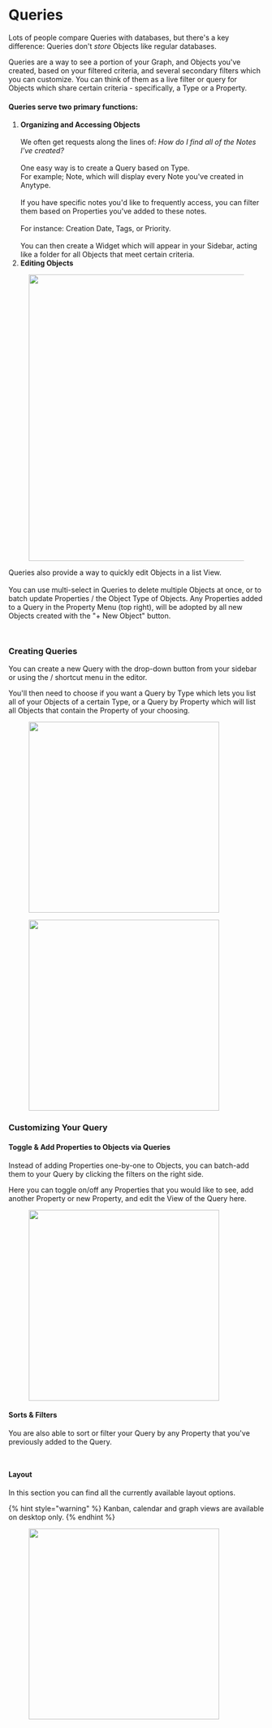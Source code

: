 # Queries

Lots of people compare Queries with databases, but there's a key difference: Queries don't _store_ Objects like regular databases.

Queries are a way to see a portion of your Graph, and Objects you've created, based on your filtered criteria, and several secondary filters which you can customize. You can think of them as a live filter or query for Objects which share certain criteria - specifically, a Type or a Property.

#### Queries serve two primary functions:

1. **Organizing and Accessing Objects**\
   \
   We often get requests along the lines of: _How do I find all of the Notes I've created?_\
   \
   One easy way is to create a Query based on Type.\
   For example; Note, which will display every Note you've created in Anytype.\
   \
   If you have specific notes you'd like to frequently access, you can filter them based on Properties you've added to these notes.\
   \
   For instance: Creation Date, Tags, or Priority.\
   \
   You can then create a Widget which will appear in your Sidebar, acting like a folder for all Objects that meet certain criteria.
2. **Editing Objects**

<figure><img src="../../.gitbook/assets/image (111).png" alt="" width="563"><figcaption></figcaption></figure>

Queries also provide a way to quickly edit Objects in a list View.\
\
You can use multi-select in Queries to delete multiple Objects at once, or to batch update Properties / the Object Type of Objects. Any Properties added to a Query in the Property Menu (top right), will be adopted by all new Objects created with the "+ New Object" button.

<div><figure><img src="../../.gitbook/assets/image (90).png" alt=""><figcaption></figcaption></figure> <figure><img src="../../.gitbook/assets/image (91).png" alt=""><figcaption></figcaption></figure></div>

### Creating Queries

You can create a new Query with the drop-down button from your sidebar or using the / shortcut menu in the editor.

You'll then need to choose if you want a Query by Type which lets you list all of your Objects of a certain Type, or a Query by Property which will list all Objects that contain the Property of your choosing.&#x20;

<div><figure><img src="../../.gitbook/assets/image (48).png" alt="" width="375"><figcaption></figcaption></figure> <figure><img src="../../.gitbook/assets/image (113).png" alt="" width="375"><figcaption></figcaption></figure></div>

### Customizing Your Query

#### Toggle & Add Properties to Objects via Queries

Instead of adding Properties one-by-one to Objects, you can batch-add them to your Query by clicking the filters on the right side.

Here you can toggle on/off any Properties that you would like to see, add another Property or new Property, and edit the View of the Query here.

<figure><img src="../../.gitbook/assets/image (114).png" alt="" width="375"><figcaption></figcaption></figure>

#### Sorts & Filters

You are also able to sort or filter your Query by any Property that you've previously added to the Query.

<div><figure><img src="../../.gitbook/assets/image (119).png" alt=""><figcaption></figcaption></figure> <figure><img src="../../.gitbook/assets/image (120).png" alt=""><figcaption></figcaption></figure></div>

#### Layout

In this section you can find all the currently available layout options.

{% hint style="warning" %}
Kanban, calendar and graph views are available on desktop only.
{% endhint %}

<figure><img src="../../.gitbook/assets/image (109).png" alt="" width="375"><figcaption></figcaption></figure>
